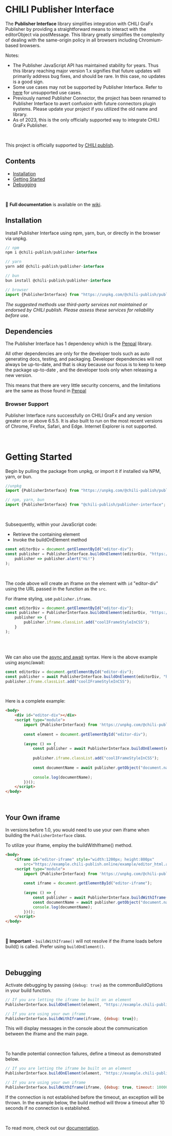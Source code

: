 # CHILI Publisher Interface
The **Publisher Interface** library simplifies integration with CHILI GraFx Publisher by providing a straightforward means to interact with the editorObject via postMessage. This library greatly simplifies the complexity of dealing with the same-origin policy in all browsers including Chromium-based browsers.

Notes:
- The Publisher JavaScript API has maintained stability for years. Thus this library reaching major version 1.x signifies that future updates will primarily address bug fixes, and should be rare. In this case, no updates is a good sign.
- Some use cases may not be supported by Publisher Interface. Refer to [here]() for unsupported use cases.
- Previously named Publisher Connector, the project has been renamed to Publisher Interface to avert confusion with future connectors plugin systems. Please update your project if you utilized the old name and library.
- As of 2023, this is the only officially supported way to integrate CHILI GraFx Publisher.

<br/>

This project is officially supported by [CHILI publish](https://chili-publish.com).

## Contents
- [Installation](#installation)
- [Getting Started](#getting-started)
- [Debugging](#debugging)

<br/>

📘 **Full documentation** is available on the [wiki](https://github.com/chili-publish/publisher-interface/wiki).

## Installation
Install Publisher Interface using npm, yarn, bun, or directly in the browser via unpkg.

```javascript
// npm
npm i @chili-publish/publisher-interface

// yarn
yarn add @chili-publish/publisher-interface

// bun
bun install @chili-publish/publisher-interface

// browser
import {PublisherInterface} from "https://unpkg.com/@chili-publish/publisher-interface@latest/dist/PublisherInterface.min.js";
```

*The suggested methods use third-party services not maintained or endorsed by CHILI publish. Please assess these services for reliability before use.*


## Dependencies
The Publisher Interface has 1 dependency which is the [Penpal](https://github.com/Aaronius/penpal) library.

All other dependencies are only for the developer tools such as auto generating docs, testing, and packaging. Developer dependencies will not always be up-to-date, and that is okay because our focus is to keep to keep the package up-to-date , and the developer tools only when releasing a new version.

This means that there are very little security concerns, and the limitations are the same as those found in [Penpal](https://github.com/Aaronius/penpal)

### Browser Support

Publisher Interface runs successfully on CHILI GraFx and any version greater on or above 6.5.5. It is also built to run on the most recent versions of Chrome, Firefox, Safari, and Edge. Internet Explorer is not supported.

<br/>

# Getting Started
Begin by pulling the package from unpkg, or import it if installed via NPM, yarn, or bun.

```javascript
//unpkg
import {PublisherInterface} from "https://unpkg.com/@chili-publish/publisher-interface@latest/dist/PublisherInterface.min.js";

// npm, yarn, bun
import {PublisherInterface} from "@chili-publish/publisher-interface";
```

<br/>

Subsequently, within your JavaScript code:
- Retrieve the containing element
- Invoke the buildOnElement method

```javascript
const editorDiv = document.getElementById("editor-div");
const publisher = PublisherInterface.buildOnElement(editorDiv, "https://example.chili-publish.online/example/editor_html.aspx?doc=3d178228-a9b9-49d0-90d9-c1c8f8b67f05&apiKey=Sczs1ruhiZcaFiqg0G0").then(
    publisher => publisher.alert("Hi!")
);
```

<br/>

The code above will create an iframe on the element with `id` "editor-div" using the URL passed in the function as the `src`.

For iframe styling, use `publisher.iframe`.

```javascript
const editorDiv = document.getElementById("editor-div");
const publisher = PublisherInterface.buildOnElement(editorDiv, "https://example.chili-publish.online/example/editor_html.aspx?doc=3d178228-a9b9-49d0-90d9-c1c8f8b67f05&apiKey=Sczs1ruhiZcaFiqg0G0").then(
    publisher => {
        publisher.iframe.classList.add("coolIFrameStyleInCSS");
    }
);
```

<br/>
<br/>

We can also use the [async and await](https://developer.mozilla.org/en-US/docs/Learn/JavaScript/Asynchronous/Promises#async_and_await) syntax. Here is the above example using async/await:

```javascript
const editorDiv = document.getElementById("editor-div");
const publisher = await PublisherInterface.buildOnElement(editorDiv, "https://example.chili-publish.online/example/editor_html.aspx?doc=3d178228-a9b9-49d0-90d9-c1c8f8b67f05&apiKey=Sczs1ruhiZcaFiqg0G0");
publisher.iframe.classList.add("coolIFrameStyleInCSS");
```

<br/>

Here is a complete example:
```html
<body>
    <div id="editor-div"></div>
    <script type="module">
        import {PublisherInterface} from 'https://unpkg.com/@chili-publish/publisher-interface@latest/dist/PublisherInterface.min.js';
    
        const element = document.getElementById("editor-div");
    
        (async () => {
            const publisher = await PublisherInterface.buildOnElement(element, "https://example.chili-publish.online/example/editor_html.aspx?doc=3d178228-a9b9-49d0-90d9-c1c8f8b67f05&apiKey=Sczs1ruhiZcaFiqg0G0");
            
            publisher.iframe.classList.add("coolIFrameStyleInCSS");
            
            const documentName = await publisher.getObject("document.name");
            
            console.log(documentName);
        })();
    </script>
</body>
```
<br/>

## Your Own iframe
In versions before 1.0, you would need to use your own iframe when building the `PublisherInterface` class.

To utilize your iframe, employ the buildWithIframe() method.

```html
<body>
    <iframe id="editor-iframe" style="width:1200px; height:800px"
        src="https://example.chili-publish.online/example/editor_html.aspx?doc=3d178228-a9b9-49d0-90d9-c1c8f8b67f05&apiKey=Sczs1ruhiZcaFiqg0G0"></iframe>
    <script type="module">
        import {PublisherInterface} from 'https://unpkg.com/@chili-publish/publisher-interface@latest/dist/PublisherInterface.min.js';
    
        const iframe = document.getElementById("editor-iframe");
    
        (async () => {
            const publisher = await PublisherInterface.buildWithIframe(iframe);
            const documentName = await publisher.getObject("document.name");
            console.log(documentName);
        })();
    </script>
</body>

```

<br/>

🚨 **Important** - `buildWithIframe()` will not resolve if the iframe loads before build() is called. Prefer using `buildOnElement()`.

<br/>

## Debugging
Activate debugging by passing `{debug: true}` as the commonBuildOptions in your build function.

```javascript
// If you are letting the iframe be built on an element
PublisherInterface.buildOnElement(element, "https://example.chili-publish.online/example/editor_html.aspx?doc=3d178228-a9b9-49d0-90d9-c1c8f8b67f05&apiKey=Sczs1ruhiZcaFiqg0G0", {debug: true})

// If you are using your own iframe
PublisherInterface.buildWithIframe(iframe, {debug: true});
```

This will display messages in the console about the communication between the iframe and the main page.

<br/>

To handle potential connection failures, define a timeout as demonstrated below.
```javascript
// If you are letting the iframe be built on an element
PublisherInterface.buildOnElement(element, "https://example.chili-publish.online/example/editor_html.aspx?doc=3d178228-a9b9-49d0-90d9-c1c8f8b67f05&apiKey=Sczs1ruhiZcaFiqg0G0", {debug: true, timeout: 10000})

// If you are using your own iframe
PublisherInterface.buildWithIframe(iframe, {debug: true, timeout: 10000});
```

If the connection is not established before the timeout, an exception will be thrown. In the example below, the build method will throw a timeout after 10 seconds if no connection is established.

<br/>

To read more, check out our [documentation](#documentation).
